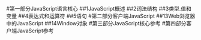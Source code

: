 #第一部分JavaScript语言核心
##1JavaScript概述
##2词法结构
##3类型.值和变量
##4表达式和运算符
##5语句
#第二部分客户端JavaScript
##13Web浏览器中的JavaScript
##14Window对象
#第三部分JavaScript核心参考
#第四部分客户端JavaScript参考
